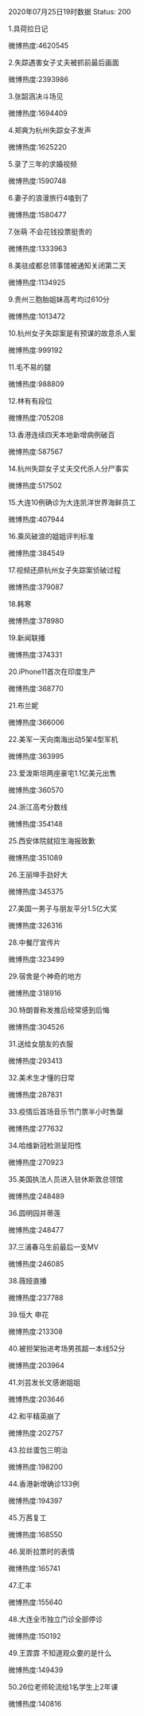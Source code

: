 2020年07月25日19时数据
Status: 200

1.具荷拉日记

微博热度:4620545

2.失踪遇害女子丈夫被抓前最后画面

微博热度:2393986

3.张韶涵决斗场见

微博热度:1694409

4.郑爽为杭州失踪女子发声

微博热度:1625220

5.录了三年的求婚视频

微博热度:1590748

6.妻子的浪漫旅行4嗑到了

微博热度:1580477

7.张萌 不会花钱投票挺贵的

微博热度:1333963

8.美驻成都总领事馆被通知关闭第二天

微博热度:1134925

9.贵州三胞胎姐妹高考均过610分

微博热度:1013472

10.杭州女子失踪案是有预谋的故意杀人案

微博热度:999192

11.毛不易的腿

微博热度:988809

12.林有有段位

微博热度:705208

13.香港连续四天本地新增病例破百

微博热度:587567

14.杭州失踪女子丈夫交代杀人分尸事实

微博热度:517502

15.大连10例确诊为大连凯洋世界海鲜员工

微博热度:407944

16.乘风破浪的姐姐评判标准

微博热度:384549

17.视频还原杭州女子失踪案侦破过程

微博热度:379087

18.韩寒

微博热度:378980

19.新闻联播

微博热度:374331

20.iPhone11首次在印度生产

微博热度:368770

21.布兰妮

微博热度:366006

22.美军一天向南海出动5架4型军机

微博热度:363995

23.爱泼斯坦两座豪宅1.1亿美元出售

微博热度:360570

24.浙江高考分数线

微博热度:354148

25.西安体院就招生海报致歉

微博热度:351089

26.王丽坤手劲好大

微博热度:345375

27.美国一男子与朋友平分1.5亿大奖

微博热度:326316

28.中餐厅宣传片

微博热度:323499

29.宿舍是个神奇的地方

微博热度:318916

30.特朗普称发推后经常感到后悔

微博热度:304526

31.送给女朋友的衣服

微博热度:293413

32.美术生才懂的日常

微博热度:287831

33.疫情后首场音乐节门票半小时售罄

微博热度:277632

34.哈维新冠检测呈阳性

微博热度:270923

35.美国执法人员进入驻休斯敦总领馆

微博热度:248489

36.圆明园并蒂莲

微博热度:248477

37.三浦春马生前最后一支MV

微博热度:246085

38.薇娅直播

微博热度:237788

39.恒大 申花

微博热度:213308

40.被担架抬进考场男孩超一本线52分

微博热度:203964

41.刘芸发长文感谢姐姐

微博热度:203646

42.和平精英崩了

微博热度:202757

43.拉丝蛋包三明治

微博热度:198200

44.香港新增确诊133例

微博热度:194397

45.万茜复工

微博热度:168550

46.吴昕拉票时的表情

微博热度:165741

47.汇丰

微博热度:155640

48.大连全市独立门诊全部停诊

微博热度:150192

49.王霏霏 不知道观众要的是什么

微博热度:149439

50.26位老师轮流给1名学生上2年课

微博热度:140816

